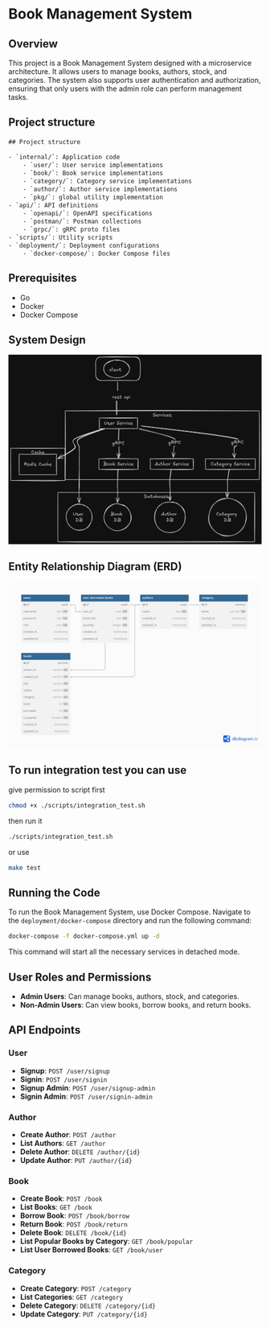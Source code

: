 # Book Management System

## Overview

This project is a Book Management System designed with a microservice architecture. It allows users to manage books, authors, stock, and categories. The system also supports user authentication and authorization, ensuring that only users with the admin role can perform management tasks.

## Project structure
```
## Project structure

```
```
- `internal/`: Application code
    - `user/`: User service implementations
    - `book/`: Book service implementations
    - `category/`: Category service implementations
    - `author/`: Author service implementations
    - `pkg/`: global utility implementation
- `api/`: API definitions
    - `openapi/`: OpenAPI specifications
    - `postman/`: Postman collections
    - `grpc/`: gRPC proto files
- `scripts/`: Utility scripts
- `deployment/`: Deployment configurations
    - `docker-compose/`: Docker Compose files
```

## Prerequisites

- Go
- Docker
- Docker Compose

## System Design

![System Design](./microservice.png)

## Entity Relationship Diagram (ERD)

![ERD](./erd.png)

## To run integration test you can use
give permission to script first
```bash
chmod +x ./scripts/integration_test.sh
```
then run it
```bash
./scripts/integration_test.sh
```

or use
```bash
make test
```

## Running the Code

To run the Book Management System, use Docker Compose. Navigate to the `deployment/docker-compose` directory and run the following command:

```sh
docker-compose -f docker-compose.yml up -d
```

This command will start all the necessary services in detached mode.

## User Roles and Permissions

- **Admin Users**: Can manage books, authors, stock, and categories.
- **Non-Admin Users**: Can view books, borrow books, and return books.

## API Endpoints

### User

- **Signup**: `POST /user/signup`
- **Signin**: `POST /user/signin`
- **Signup Admin**: `POST /user/signup-admin`
- **Signin Admin**: `POST /user/signin-admin`

### Author

- **Create Author**: `POST /author`
- **List Authors**: `GET /author`
- **Delete Author**: `DELETE /author/{id}`
- **Update Author**: `PUT /author/{id}`

### Book

- **Create Book**: `POST /book`
- **List Books**: `GET /book`
- **Borrow Book**: `POST /book/borrow`
- **Return Book**: `POST /book/return`
- **Delete Book**: `DELETE /book/{id}`
- **List Popular Books by Category**: `GET /book/popular`
- **List User Borrowed Books**: `GET /book/user`

### Category

- **Create Category**: `POST /category`
- **List Categories**: `GET /category`
- **Delete Category**: `DELETE /category/{id}`
- **Update Category**: `PUT /category/{id}`